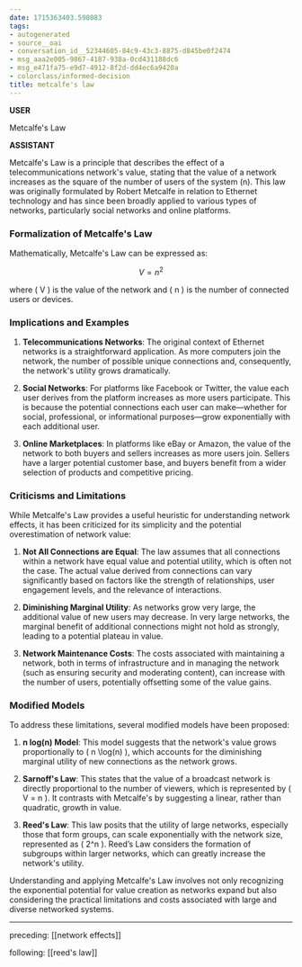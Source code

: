 ```yaml
---
date: 1715363403.598083
tags:
- autogenerated
- source__oai
- conversation_id__52344605-84c9-43c3-8875-d845be0f2474
- msg_aaa2e005-9867-4187-938a-0cd431188dc6
- msg_e471fa75-e9d7-4912-8f2d-dd4ec6a9420a
- colorclass/informed-decision
title: metcalfe's law
---
```


**USER**

Metcalfe's Law


**ASSISTANT**

Metcalfe's Law is a principle that describes the effect of a telecommunications network's value, stating that the value of a network increases as the square of the number of users of the system (n). This law was originally formulated by Robert Metcalfe in relation to Ethernet technology and has since been broadly applied to various types of networks, particularly social networks and online platforms.

### Formalization of Metcalfe's Law

Mathematically, Metcalfe's Law can be expressed as:

$$ V = n^2 $$

where \( V \) is the value of the network and \( n \) is the number of connected users or devices.

### Implications and Examples

1. **Telecommunications Networks**: The original context of Ethernet networks is a straightforward application. As more computers join the network, the number of possible unique connections and, consequently, the network's utility grows dramatically.

2. **Social Networks**: For platforms like Facebook or Twitter, the value each user derives from the platform increases as more users participate. This is because the potential connections each user can make—whether for social, professional, or informational purposes—grow exponentially with each additional user.

3. **Online Marketplaces**: In platforms like eBay or Amazon, the value of the network to both buyers and sellers increases as more users join. Sellers have a larger potential customer base, and buyers benefit from a wider selection of products and competitive pricing.

### Criticisms and Limitations

While Metcalfe's Law provides a useful heuristic for understanding network effects, it has been criticized for its simplicity and the potential overestimation of network value:

1. **Not All Connections are Equal**: The law assumes that all connections within a network have equal value and potential utility, which is often not the case. The actual value derived from connections can vary significantly based on factors like the strength of relationships, user engagement levels, and the relevance of interactions.

2. **Diminishing Marginal Utility**: As networks grow very large, the additional value of new users may decrease. In very large networks, the marginal benefit of additional connections might not hold as strongly, leading to a potential plateau in value.

3. **Network Maintenance Costs**: The costs associated with maintaining a network, both in terms of infrastructure and in managing the network (such as ensuring security and moderating content), can increase with the number of users, potentially offsetting some of the value gains.

### Modified Models

To address these limitations, several modified models have been proposed:

1. **n log(n) Model**: This model suggests that the network's value grows proportionally to \( n \log(n) \), which accounts for the diminishing marginal utility of new connections as the network grows.

2. **Sarnoff's Law**: This states that the value of a broadcast network is directly proportional to the number of viewers, which is represented by \( V = n \). It contrasts with Metcalfe's by suggesting a linear, rather than quadratic, growth in value.

3. **Reed's Law**: This law posits that the utility of large networks, especially those that form groups, can scale exponentially with the network size, represented as \( 2^n \). Reed’s Law considers the formation of subgroups within larger networks, which can greatly increase the network's utility.

Understanding and applying Metcalfe's Law involves not only recognizing the exponential potential for value creation as networks expand but also considering the practical limitations and costs associated with large and diverse networked systems.


---

preceding: [[network effects]]  


following: [[reed's law]]